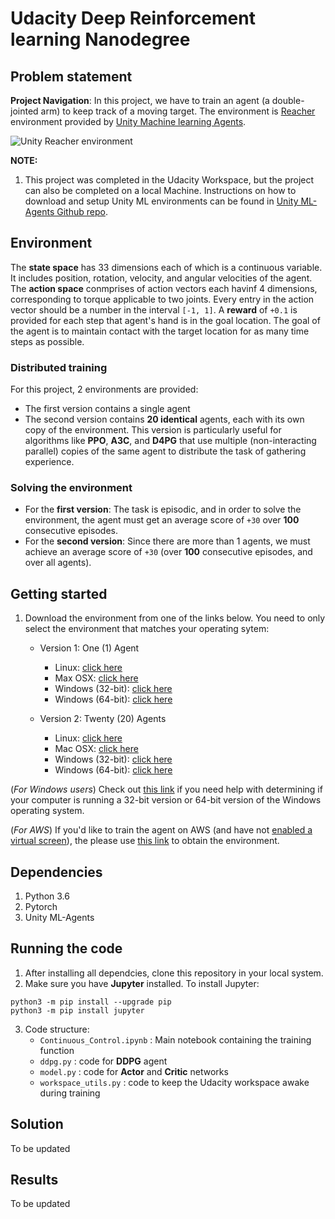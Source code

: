 # Udacity Deep Reinforcement learning Nanodegree
## Problem statement
**Project Navigation**: In this project, we have to train an agent (a double-jointed arm) to keep track of a moving target. The environment is [Reacher](https://github.com/Unity-Technologies/ml-agents/blob/master/docs/Learning-Environment-Examples.md#reacher) environment provided by [Unity Machine learning Agents](https://github.com/Unity-Technologies/ml-agents).

![Unity Reacher environment](https://s3.amazonaws.com/video.udacity-data.com/topher/2018/June/5b1ea778_reacher/reacher.gif)

**NOTE:**
1. This project was completed in the Udacity Workspace, but the project can also be completed on a local Machine. Instructions on how to download and setup Unity ML environments can be found in [Unity ML-Agents Github repo](https://github.com/Unity-Technologies/ml-agents). 

## Environment
The **state space** has 33 dimensions each of which is a continuous variable. It includes position, rotation, velocity, and angular velocities of the agent.
The **action space** conmprises of action vectors each havinf 4 dimensions, corresponding to torque applicable to two joints. Every entry in the action vector should be a number in the interval `[-1, 1]`.
A **reward** of `+0.1` is provided for each step that agent's hand is in the goal location. The goal of the agent is to maintain contact with the target location for as many time steps as possible.

### Distributed training
For this project, 2 environments are provided:
- The first version contains a single agent
- The second version contains **20 identical** agents, each with its own copy of the environment. This version is particularly useful for algorithms like **PPO**, **A3C**, and **D4PG** that use multiple (non-interacting parallel) copies of the same agent to distribute the task of gathering experience.

    
### Solving the environment
- For the **first version**: The task is episodic, and in order to solve the environment, the agent must get an average score of `+30` over **100** consecutive episodes.
- For the **second version**: Since there are more than 1 agents, we must achieve an average score of `+30` (over **100** consecutive episodes, and over all agents).

## Getting started

1. Download the environment from one of the links below. You need to only select the environment that matches your operating sytem:
   - Version 1: One (1) Agent 
     - Linux: [click here](https://s3-us-west-1.amazonaws.com/udacity-drlnd/P2/Reacher/one_agent/Reacher_Linux.zip)
     - Max OSX: [click here](https://s3-us-west-1.amazonaws.com/udacity-drlnd/P2/Reacher/one_agent/Reacher.app.zip)
     - Windows (32-bit): [click here](https://s3-us-west-1.amazonaws.com/udacity-drlnd/P2/Reacher/one_agent/Reacher_Windows_x86.zip)
     - Windows (64-bit): [click here](https://s3-us-west-1.amazonaws.com/udacity-drlnd/P2/Reacher/one_agent/Reacher_Windows_x86_64.zip)
 
   - Version 2: Twenty (20) Agents
     - Linux: [click here](https://s3-us-west-1.amazonaws.com/udacity-drlnd/P2/Reacher/Reacher_Linux.zip)
     - Mac OSX: [click here](https://s3-us-west-1.amazonaws.com/udacity-drlnd/P2/Reacher/Reacher.app.zip)
     - Windows (32-bit): [click here](https://s3-us-west-1.amazonaws.com/udacity-drlnd/P2/Reacher/Reacher_Windows_x86.zip)
     - Windows (64-bit): [click here](https://s3-us-west-1.amazonaws.com/udacity-drlnd/P2/Reacher/Reacher_Windows_x86_64.zip)
     
 (*For Windows users*) Check out [this link](https://support.microsoft.com/en-us/help/827218/how-to-determine-whether-a-computer-is-running-a-32-bit-version-or-64) if you need help with determining if your computer is running a 32-bit version or 64-bit version of the Windows operating system.
 
 (*For AWS*) If you'd like to train the agent on AWS (and have not [enabled a virtual screen](https://github.com/Unity-Technologies/ml-agents/blob/master/docs/Training-on-Amazon-Web-Service.md)), the please use [this link](https://s3-us-west-1.amazonaws.com/udacity-drlnd/P1/Banana/Banana_Linux_NoVis.zip) to obtain the environment.

## Dependencies
1. Python 3.6
2. Pytorch
3. Unity ML-Agents

## Running the code
1. After installing all dependcies, clone this repository in your local system.
2. Make sure you have **Jupyter** installed. To install Jupyter:
```
python3 -m pip install --upgrade pip
python3 -m pip install jupyter
```
3. Code structure:
   - `Continuous_Control.ipynb` : Main notebook containing the training function
   - `ddpg.py` : code for **DDPG** agent
   - `model.py` : code for **Actor** and **Critic** networks
   - `workspace_utils.py` : code to keep the Udacity workspace awake during training
   
## Solution
To be updated

## Results
To be updated

